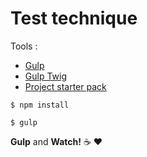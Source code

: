 # Test technique
Tools :

* [Gulp](https://gulpjs.com)
* [Gulp Twig](https://www.npmjs.com/package/gulp-twig) 
* [Project starter pack](https://github.com/dyarfi/gulp-twig-scss/tree/development)


`$ npm install`

`$ gulp`

**Gulp** and **Watch!** :coffee: :heart: